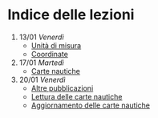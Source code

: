 # Indice delle lezioni

1. 13/01 _Venerdì_
    - [Unità di misura](01-unita-di-misura.md)
    - [Coordinate](01-coordinate.md)
1. 17/01 _Martedì_
    - [Carte nautiche](02-carte-nautiche.md)
1. 20/01 _Venerdì_
    - [Altre pubblicazioni](chapters/03-pubblicazioni.md)
    - [Lettura delle carte nautiche](chapters/03-carte-nautiche.md)
    - [Aggiornamento delle carte nautiche](chapters/03-aggiornamento-carte.md)
